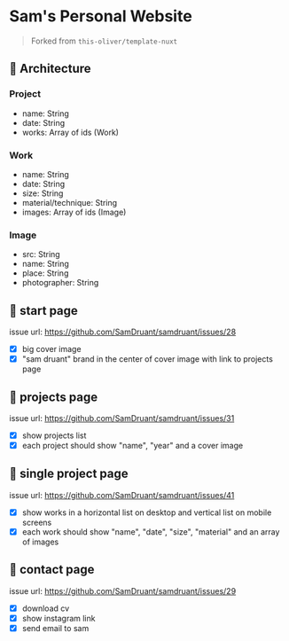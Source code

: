 # **Sam's Personal Website**

> Forked from `this-oliver/template-nuxt`

## 🏯 **Architecture**

### **Project**

- name: String
- date: String
- works: Array of ids (Work)

### **Work**

- name: String
- date: String
- size: String
- material/technique: String
- images: Array of ids (Image)

### **Image**

- src: String
- name: String
- place: String
- photographer: String

## 📄 **start page**

issue url: https://github.com/SamDruant/samdruant/issues/28

- [x] big cover image
- [x] "sam druant" brand in the center of cover image with link to projects page

## 📄 **projects page**

issue url: https://github.com/SamDruant/samdruant/issues/31

- [x] show projects list
- [x] each project should show "name", "year" and a cover image

## 📄 **single project page**

issue url: https://github.com/SamDruant/samdruant/issues/41

- [x] show works in a horizontal list on desktop and vertical list on mobile screens
- [x] each work should show "name", "date", "size", "material" and an array of images 

## 📄 **contact page**

issue url: https://github.com/SamDruant/samdruant/issues/29

- [x] download cv
- [x] show instagram link
- [x] send email to sam
